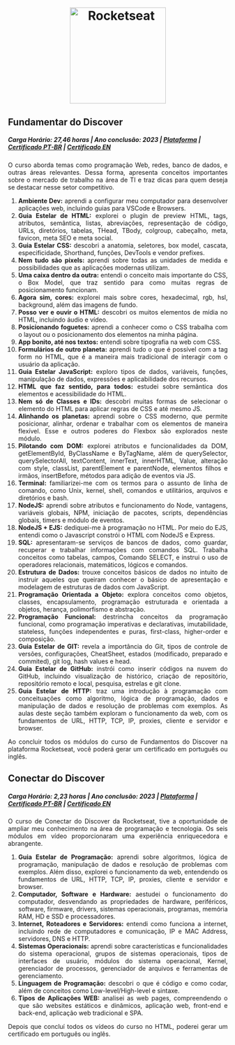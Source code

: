 # <div align="center"> <img src="https://cdn.worldvectorlogo.com/logos/rocketseat.svg" width="220" heigth="80" alt="Rocketseat"> </div>



## Fundamentar do Discover
<h5>Carga Horário: 27,46 horas | Ano conclusão: 2023 | <a href="https://app.rocketseat.com.br/certificates/1628408b-15d2-4b9f-9c06-3d07e9111bd8">Plataforma</a> | <a href="https://github.com/pedro-hnrq/Certificacoes/blob/main/Rocketseat/discover-fundamentar-certificate%20%7C%20%20PT-BR.pdf">Certificado PT-BR</a> | <a href="https://github.com/pedro-hnrq/Certificacoes/blob/main/Rocketseat/discover-fundamentar-certificate%20%7C%20%20EN.pdf">Certificado EN</a></h5>

<div align="justify">
<p>O curso aborda temas como programação Web, redes, banco de dados, e outras áreas relevantes. Dessa forma, apresenta conceitos importantes sobre o mercado de trabalho na área de TI e traz dicas para quem deseja se destacar nesse setor competitivo. </p>

<ol>
<li><strong>Ambiente Dev:</strong> aprendi a configurar meu computador para desenvolver aplicações web, incluindo guias para VSCode e Browsers.</li>
<li><strong>Guia Estelar de HTML:</strong> explorei o plugin de preview HTML, tags, atributos, semântica, listas, abreviações, representação de código, URLs, diretórios, tabelas, THead, TBody, colgroup, cabeçalho, meta, favicon, meta SEO e meta social.</li>
<li><strong>Guia Estelar CSS:</strong> descobri a anatomia, seletores, box model, cascata, especificidade, Shorthand, funções, DevTools e vendor prefixes.</li>
<li><strong>Nem tudo são pixels:</strong> aprendi sobre todas as unidades de medida e possibilidades que as aplicações modernas utilizam.</li>
<li><strong>Uma caixa dentro da outra:</strong> entendi o conceito mais importante do CSS, o Box Model, que traz sentido para como muitas regras de posicionamento funcionam.
</li>
<li><strong>Agora sim, cores:</strong> explorei mais sobre cores, hexadecimal, rgb, hsl, background, além das imagens de fundo.</li>
<li><strong>Posso ver e ouvir o HTML:</strong> descobri os muitos elementos de mídia no HTML, incluindo áudio e vídeo.</li>
<li><strong>Posicionando foguetes:</strong> aprendi a conhecer como o CSS trabalha com o layout ou o posicionamento dos elementos na minha página.</li>
<li><strong>App bonito, até nos textos:</strong> entendi sobre tipografia na web com CSS.</li>
<li><strong>Formulários de outro planeta:</strong> aprendi tudo o que é possível com a tag form no HTML, que é a maneira mais tradicional de interagir com o usuário da aplicação.</li>
<li><strong>Guia Estelar JavaScript:</strong> exploro tipos de dados, variáveis, funções, manipulação de dados, expressões e aplicabilidade dos recursos.</li>
<li><strong>HTML que faz sentido, para todos:</strong> estudei sobre semântica dos elementos e acessibilidade do HTML.</li>
<li><strong>Nem só de Classes e IDs:</strong> descobri muitas formas de selecionar o elemento do HTML para aplicar regras de CSS e até mesmo JS.</li>
<li><strong>Alinhando os planetas:</strong> aprendi sobre o CSS moderno, que permite posicionar, alinhar, ordenar e trabalhar com os elementos de maneira flexível. Esse e outros poderes do Flexbox são explorados neste módulo.</li>
<li><strong>Pilotando com DOM:</strong> explorei atributos e funcionalidades da DOM, getElementById, ByClassName e ByTagName, além de querySelector, querySelectorAll, textContent, innerText, innerHTML, Value, alteração com style, classList, parentElement e parentNode, elementos filhos e irmãos, insertBefore, métodos para adição de eventos via JS.</li>
<li><strong>Terminal:</strong> familiarizei-me com os termos para o assunto de linha de comando, como Unix, kernel, shell, comandos e utilitários, arquivos e diretórios e bash.</li>
<li><strong>NodeJS:</strong> aprendi sobre atributos e funcionamento do Node, vantagens, variáveis globais, NPM, iniciação de pacotes, scripts, dependências globais, timers e módulo de eventos.</li>
<li><strong>NodeJS + EJS:</strong>  dediquei-me à programação no HTML. Por meio do EJS, entendi como o Javascript constrói o HTML com NodeJS e Express.</li>
<li><strong>SQL:</strong> apresentaram-se serviços de bancos de dados, como guardar, recuperar e trabalhar informações com comandos SQL. Trabalha conceitos como tabelas, campos, Comando SELECT, e instrui o uso de operadores relacionais, matemáticos, lógicos e comandos.</li>

<li><strong>Estrutura de Dados:</strong> trouxe conceitos básicos de dados no intuito de instruir aqueles que queiram conhecer o básico de apresentação e modelagem de estruturas de dados com JavaScript.</li>

<li><strong>Programação Orientada a Objeto:</strong> explora conceitos como objetos, classes, encapsulamento, programação estruturada e orientada a objetos, herança, polimorfismo e abstração.
</li>

<li><strong>Programação Funcional:</strong> destrincha conceitos da programação funcional, como programação imperativas e declarativas, imutabilidade, stateless, funções independentes e puras, first-class, higher-order e composição.</li>

<li><strong>Guia Estelar de GIT:</strong> revela a importância do Git, tipos de controle de versões, configurações, CheatSheet, estados (modificado, preparado e commited), git log, hash values e head.
</li>

<li><strong>Guia Estelar de GitHub:</strong> instrói como inserir códigos na nuvem do GitHub, incluindo visualização de histórico, criação de repositório, repositório remoto e local, pesquisa, estrelas e git clone.</li>

<li><strong>Guia Estelar de HTTP:</strong> traz uma introdução à programação com conceituações como algoritmo, lógica de programação, dados e manipulação de dados e resolução de problemas com exemplos. As aulas deste seção também exploram o funcionamento da web, com os fundamentos de URL, HTTP, TCP, IP, proxies, cliente e servidor e browser.
</li>
</ol>

<p>Ao concluir todos os módulos do curso de Fundamentos do Discover na plataforma Rocketseat, você poderá gerar um certificado em português ou inglês.</p>

</div>

## Conectar do Discover
<h5>Carga Horário: 2,23 horas | Ano conclusão: 2023 | <a href="https://app.rocketseat.com.br/certificates/1fb1cbdb-9819-4d64-8967-cc5172a8a619">Plataforma</a> | <a href="https://github.com/pedro-hnrq/Certificacoes/blob/main/Rocketseat/discover-conectar-certificate%20%7C%20PT-BR.pdf">Certificado PT-BR</a> | <a href="https://github.com/pedro-hnrq/Certificacoes/blob/main/Rocketseat/discover-conectar-certificate%20%7C%20EN.pdf">Certificado EN</a></h5>

<div align="justify">
<p>O curso de Conectar do Discover da Rocketseat, tive a oportunidade de ampliar meu conhecimento na área de programação e tecnologia. Os seis módulos em vídeo proporcionaram uma experiência enriquecedora e abrangente. </p>

<ol>
<li><strong>Guia Estelar de Programação:</strong> aprendi sobre algoritmos, lógica de programação, manipulação de dados e resolução de problemas com exemplos. Além disso, explorei o funcionamento da web, entendendo os fundamentos de URL, HTTP, TCP, IP, proxies, cliente e servidor e browser.</li>
<li><strong>Computador, Software e Hardware:</strong> aestudei o funcionamento do computador, desvendando as propriedades de hardware, periféricos, software, firmware, drivers, sistemas operacionais, programas, memória RAM, HD e SSD e processadores.</li>
<li><strong>Internet, Roteadores e Servidores:</strong> entendi como funciona a internet, incluindo rede de computadores e comunicação, IP e MAC Address, servidores, DNS e HTTP.</li>
<li><strong>Sistemas Operacionais:</strong> aprendi sobre características e funcionalidades do sistema operacional, grupos de sistemas operacionais, tipos de interfaces de usuário, módulos do sistema operacional, Kernel, gerenciador de processos, gerenciador de arquivos e ferramentas de gerenciamento.</li>
<li><strong>Linguagem de Programação:</strong> descobri o que é código e como codar, além de conceitos como Low-level/High-level e sintaxe.</li>
<li><strong>Tipos de Aplicações WEB:</strong> analisei as web pages, compreendendo o que são websites estáticos e dinâmicos, aplicação web, front-end e back-end, aplicação web tradicional e SPA.</li>
</ol>

<p>Depois que concluí todos os vídeos do curso no HTML, poderei gerar um certificado em português ou inglês.</p>

</div>